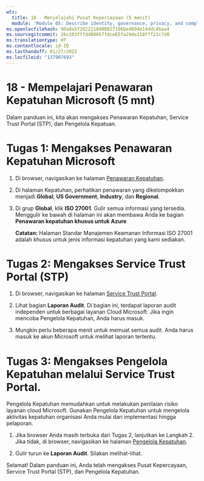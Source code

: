 ```yaml
---
wts:
  title: 18 - Menjelajahi Pusat Kepercayaan (5 menit)
  module: 'Module 05: Describe identity, governance, privacy, and compliance features'
ms.openlocfilehash: 9da8a5f2822210408827106be4094e14ddc4baa4
ms.sourcegitcommit: 26c283fffdd08057fdce65fa29de218fff21c7d0
ms.translationtype: HT
ms.contentlocale: id-ID
ms.lasthandoff: 01/27/2022
ms.locfileid: "137907693"
---
```

# <a name="18---explore-microsoft-compliance-offerings-5-min"></a>18 - Mempelajari Penawaran Kepatuhan Microsoft (5 mnt)

Dalam panduan ini, kita akan mengakses Penawaran Kepatuhan, Service Trust Portal (STP), dan Pengelola Kepatuan. 

# <a name="task-1-access-microsoft-compliance-offerings"></a>Tugas 1: Mengakses Penawaran Kepatuhan Microsoft

1. Di browser, navigasikan ke halaman [Penawaran Kepatuhan](https://docs.microsoft.com/en-us/compliance/regulatory/offering-home).

2. Di halaman Kepatuhan, perhatikan penawaran yang dikelompokkan menjadi **Global**, **US Government**, **Industry**, dan **Regional**.

3. Di grup **Global**, klik **ISO 27001**. Gulir semua informasi yang tersedia. Menggulir ke bawah di halaman ini akan membawa Anda ke bagian **Penawaran kepatuhan khusus untuk Azure**

    **Catatan:** Halaman Standar Manajemen Keamanan Informasi ISO 27001 adalah khusus untuk jenis informasi kepatuhan yang kami sediakan.


# <a name="task-2-access-the-service-trust-portal-stp"></a>Tugas 2: Mengakses Service Trust Portal (STP)

1. Di browser, navigasikan ke halaman [Service Trust Portal](https://servicetrust.microsoft.com/).

2. Lihat bagian **Laporan Audit**. Di bagian ini, terdapat laporan audit independen untuk berbagai layanan Cloud Microsoft. Jika ingin mencoba Pengelola Kepatuhan, Anda harus masuk.

3. Mungkin perlu beberapa menit untuk memuat semua audit. Anda harus masuk ke akun Microsoft untuk melihat laporan tertentu.


# <a name="task-3-access-the-compliance-manager-via-the-service-trust-portal"></a>Tugas 3: Mengakses Pengelola Kepatuhan melalui Service Trust Portal.

Pengelola Kepatuhan memudahkan untuk melakukan penilaian risiko layanan cloud Microsoft. Gunakan Pengelola Kepatuhan untuk mengelola aktivitas kepatuhan organisasi Anda mulai dari implementasi hingga pelaporan. 

1. Jika browser Anda masih terbuka dari Tugas 2, lanjutkan ke Langkah 2. Jika tidak, di browser, navigasikan ke halaman [Pengelola Kepatuhan](https://servicetrust.microsoft.com/ComplianceManager). 

2. Gulir turun ke **Laporan Audit**. Silakan melihat-lihat.

Selamat! Dalam panduan ini, Anda telah mengakses Pusat Kepercayaan, Service Trust Portal (STP), dan Pengelola Kepatuhan.
